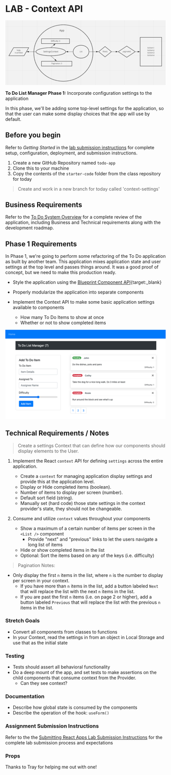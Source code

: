 # LAB - Context API

![class-31](class-31.PNG)

**To Do List Manager Phase 1:** Incorporate configuration settings to the application

In this phase, we'll be adding some top-level settings for the application, so that the user can make some display choices that the app will use by default.

## Before you begin

Refer to _Getting Started_ in the [lab submission instructions](../../../reference/submission-instructions/labs/README.md) for complete setup, configuration, deployment, and submission instructions.

1. Create a new GitHub Repository named `todo-app`
1. Clone this to your machine
1. Copy the contents of the `starter-code` folder from the class repository for today

> Create and work in a new branch for today called 'context-settings'

## Business Requirements

Refer to the [To Do System Overview](../../apps-and-libraries/todo/README.md) for a complete review of the application, including Business and Technical requirements along with the development roadmap.

## Phase 1 Requirements

In Phase 1, we're going to perform some refactoring of the To Do application as built by another team. This application mixes application state and user settings at the top level and passes things around. It was a good proof of concept, but we need to make this production ready.

- Style the application using the [Blueprint Component API](https://blueprintjs.com/docs/#blueprint){target:\_blank}

- Properly modularize the application into separate components

- Implement the Context API to make some basic application settings available to components
  - How many To Do Items to show at once
  - Whether or not to show completed items

![To Do with Pagination](todo.png)

## Technical Requirements / Notes

> Create a settings Context that can define how our components should display elements to the User.

1. Implement the React `context` API for defining `settings` across the entire application.

   - Create a `context` for managing application display settings and provide this at the application level.
   - Display or Hide completed items (boolean).
   - Number of items to display per screen (number).
   - Default sort field (string).
   - Manually set (hard code) those state settings in the context provider's state, they should not be changeable.

1. Consume and utilize `context` values throughout your components
   - Show a maximum of a certain number of items per screen in the `<List />` component
     - Provide "next" and "previous" links to let the users navigate a long list of items
   - Hide or show completed items in the list
   - Optional: Sort the items based on any of the keys (i.e. difficulty)

> Pagination Notes:

- Only display the first `n` items in the list, where `n` is the number to display per screen in your context.
  - If you have more than `n` items in the list, add a button labeled `Next` that will replace the list with the next `n` items in the list.
  - If you are past the first `n` items (i.e. on page 2 or higher), add a button labeled `Previous` that will replace the list with the previous `n` items in the list.

### Stretch Goals

- Convert all components from classes to functions
- In your Context, read the settings in from an object in Local Storage and use that as the initial state

### Testing

- Tests should assert all behavioral functionality
- Do a deep mount of the app, and set tests to make assertions on the child components that consume context from the Provider.
  - Can they see context?

### Documentation

- Describe how global state is consumed by the components
- Describe the operation of the hook: `useForm()`

### Assignment Submission Instructions

Refer to the the [Submitting React Apps Lab Submission Instructions](../../../reference/submission-instructions/labs/react-apps.md) for the complete lab submission process and expectations

### Props

Thanks to Tray for helping me out with one!
